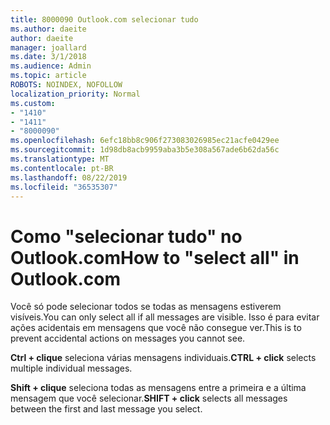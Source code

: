 ```yaml
---
title: 8000090 Outlook.com selecionar tudo
ms.author: daeite
author: daeite
manager: joallard
ms.date: 3/1/2018
ms.audience: Admin
ms.topic: article
ROBOTS: NOINDEX, NOFOLLOW
localization_priority: Normal
ms.custom:
- "1410"
- "1411"
- "8000090"
ms.openlocfilehash: 6efc18bb8c906f273083026985ec21acfe0429ee
ms.sourcegitcommit: 1d98db8acb9959aba3b5e308a567ade6b62da56c
ms.translationtype: MT
ms.contentlocale: pt-BR
ms.lasthandoff: 08/22/2019
ms.locfileid: "36535307"
---
```

# <a name="how-to-select-all-in-outlookcom"></a><span data-ttu-id="38bcc-102">Como "selecionar tudo" no Outlook.com</span><span class="sxs-lookup"><span data-stu-id="38bcc-102">How to "select all" in Outlook.com</span></span>

<span data-ttu-id="38bcc-103">Você só pode selecionar todos se todas as mensagens estiverem visíveis.</span><span class="sxs-lookup"><span data-stu-id="38bcc-103">You can only select all if all messages are visible.</span></span> <span data-ttu-id="38bcc-104">Isso é para evitar ações acidentais em mensagens que você não consegue ver.</span><span class="sxs-lookup"><span data-stu-id="38bcc-104">This is to prevent accidental actions on messages you cannot see.</span></span>

<span data-ttu-id="38bcc-105">**Ctrl + clique** seleciona várias mensagens individuais.</span><span class="sxs-lookup"><span data-stu-id="38bcc-105">**CTRL + click** selects multiple individual messages.</span></span>

<span data-ttu-id="38bcc-106">**Shift + clique** seleciona todas as mensagens entre a primeira e a última mensagem que você selecionar.</span><span class="sxs-lookup"><span data-stu-id="38bcc-106">**SHIFT + click** selects all messages between the first and last message you select.</span></span>